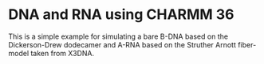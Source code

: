 DNA and RNA using CHARMM 36
================================================================================

This is a simple example for simulating a bare B-DNA based on the
Dickerson-Drew dodecamer and A-RNA based on the Struther Arnott
fiber-model taken from X3DNA.


